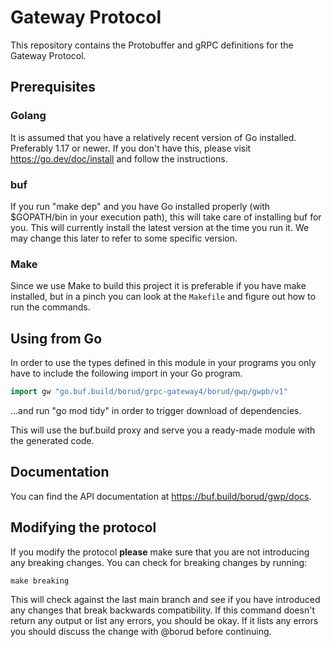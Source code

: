 # Gateway Protocol

This repository contains the Protobuffer and gRPC definitions for the
Gateway Protocol.

## Prerequisites

### Golang

It is assumed that you have a relatively recent version of Go installed.  Preferably 1.17 or newer.  If you don't have this, please visit
<https://go.dev/doc/install> and follow the instructions.

### buf

If you run "make dep" and you have Go installed properly (with $GOPATH/bin in your execution path), this will take care of installing buf for you.  This will currently install the latest version at the time you run it.  We may change this later to refer to some specific version.

### Make

Since we use Make to build this project it is preferable if you have make installed, but in a pinch you can look at the `Makefile` and figure out how to run the commands.

## Using from Go

In order to use the types defined in this module in your programs you only have to include the following import in your Go program.

```go
import gw "go.buf.build/borud/grpc-gateway4/borud/gwp/gwpb/v1"
```

...and run "go mod tidy" in order to trigger download of dependencies.

This will use the buf.build proxy and serve you a ready-made module with the generated code.

## Documentation

You can find the API documentation at <https://buf.build/borud/gwp/docs>.

## Modifying the protocol

If you modify the protocol **please** make sure that you are not introducing any breaking changes.  You can check for breaking changes by running:

```shell
make breaking
```

This will check against the last main branch and see if you have introduced any changes that break backwards compatibility.  If this command doesn't return any output or list any errors, you should be okay. If it lists any errors you
should discuss the change with @borud before continuing.
